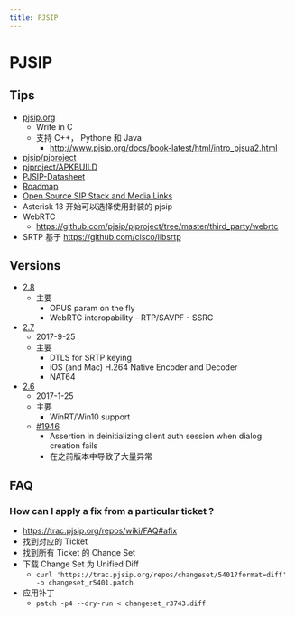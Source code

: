 ```yaml
---
title: PJSIP
---
```


# PJSIP

## Tips
* [pjsip.org](http://www.pjsip.org/)
  * Write in C
  * 支持 C++， Pythone 和 Java
    * http://www.pjsip.org/docs/book-latest/html/intro_pjsua2.html
* [pjsip/pjproject](https://github.com/pjsip/pjproject)
* [pjproject/APKBUILD](https://git.alpinelinux.org/cgit/aports/tree/main/pjproject/APKBUILD)
* [PJSIP-Datasheet](https://trac.pjsip.org/repos/wiki/PJSIP-Datasheet)
* [Roadmap](https://trac.pjsip.org/repos/roadmap)
* [Open Source SIP Stack and Media Links](http://www.pjsip.org/links.htm)
* Asterisk 13 开始可以选择使用封装的 pjsip
* WebRTC
  * https://github.com/pjsip/pjproject/tree/master/third_party/webrtc
* SRTP 基于 https://github.com/cisco/libsrtp

## Versions
* [2.8](https://trac.pjsip.org/repos/milestone/release-2.8)
  * 主要
    * OPUS param on the fly
    * WebRTC interopability - RTP/SAVPF - SSRC
* [2.7](https://trac.pjsip.org/repos/milestone/release-2.7)
  * 2017-9-25
  * 主要
    * DTLS for SRTP keying
    * iOS (and Mac) H.264 Native Encoder and Decoder
    * NAT64
* [2.6](http://trac.pjsip.org/repos/milestone/release-2.6)
  * 2017-1-25
  * 主要
    * WinRT/Win10 support
  * [#1946](https://trac.pjsip.org/repos/ticket/1946)
    * Assertion in deinitializing client auth session when dialog creation fails
    * 在之前版本中导致了大量异常

## FAQ
### How can I apply a fix from a particular ticket ?
* https://trac.pjsip.org/repos/wiki/FAQ#afix
* 找到对应的 Ticket
* 找到所有 Ticket 的 Change Set
* 下载 Change Set 为 Unified Diff
  * `curl 'https://trac.pjsip.org/repos/changeset/5401?format=diff' -o changeset_r5401.patch`
* 应用补丁
  * `patch -p4 --dry-run < changeset_r3743.diff`
